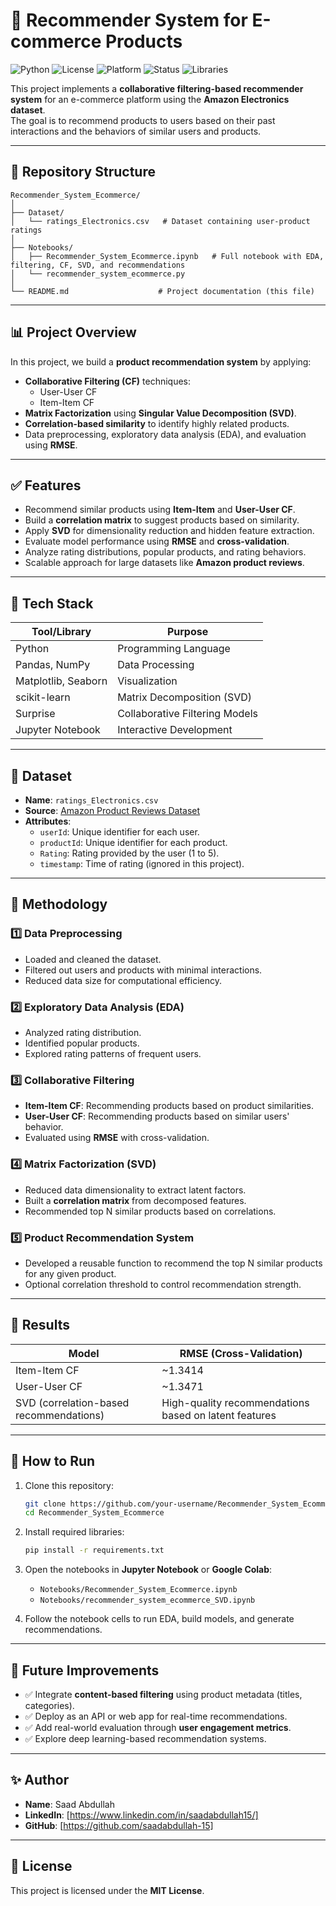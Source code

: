 # 🛒 Recommender System for E-commerce Products

![Python](https://img.shields.io/badge/Python-3.9-blue.svg)
![License](https://img.shields.io/badge/License-MIT-green.svg)
![Platform](https://img.shields.io/badge/Platform-Google%20Colab-orange.svg)
![Status](https://img.shields.io/badge/Status-Completed-brightgreen.svg)
![Libraries](https://img.shields.io/badge/Libraries-Pandas%2C%20Surprise%2C%20scikit--learn-lightgrey.svg)

This project implements a **collaborative filtering-based recommender system** for an e-commerce platform using the **Amazon Electronics dataset**.  
The goal is to recommend products to users based on their past interactions and the behaviors of similar users and products.

---

## 📂 Repository Structure

```
Recommender_System_Ecommerce/
│
├── Dataset/
│   └── ratings_Electronics.csv   # Dataset containing user-product ratings
│
├── Notebooks/
│   ├── Recommender_System_Ecommerce.ipynb   # Full notebook with EDA, filtering, CF, SVD, and recommendations
│   └── recommender_system_ecommerce.py
│
└── README.md                    # Project documentation (this file)
```

---

## 📊 Project Overview

In this project, we build a **product recommendation system** by applying:
- **Collaborative Filtering (CF)** techniques:
  - User-User CF
  - Item-Item CF
- **Matrix Factorization** using **Singular Value Decomposition (SVD)**.
- **Correlation-based similarity** to identify highly related products.
- Data preprocessing, exploratory data analysis (EDA), and evaluation using **RMSE**.

---

## ✅ Features

- Recommend similar products using **Item-Item** and **User-User CF**.
- Build a **correlation matrix** to suggest products based on similarity.
- Apply **SVD** for dimensionality reduction and hidden feature extraction.
- Evaluate model performance using **RMSE** and **cross-validation**.
- Analyze rating distributions, popular products, and rating behaviors.
- Scalable approach for large datasets like **Amazon product reviews**.

---

## 🔧 Tech Stack

| Tool/Library | Purpose |
|--------------|---------|
| Python       | Programming Language |
| Pandas, NumPy | Data Processing |
| Matplotlib, Seaborn | Visualization |
| scikit-learn | Matrix Decomposition (SVD) |
| Surprise | Collaborative Filtering Models |
| Jupyter Notebook | Interactive Development |

---

## 📁 Dataset

- **Name**: `ratings_Electronics.csv`
- **Source**: [Amazon Product Reviews Dataset](https://www.kaggle.com/datasets/saurav9786/amazon-product-reviews)
- **Attributes**:
  - `userId`: Unique identifier for each user.
  - `productId`: Unique identifier for each product.
  - `Rating`: Rating provided by the user (1 to 5).
  - `timestamp`: Time of rating (ignored in this project).

---

## 🔄 Methodology

### 1️⃣ Data Preprocessing
- Loaded and cleaned the dataset.
- Filtered out users and products with minimal interactions.
- Reduced data size for computational efficiency.

### 2️⃣ Exploratory Data Analysis (EDA)
- Analyzed rating distribution.
- Identified popular products.
- Explored rating patterns of frequent users.

### 3️⃣ Collaborative Filtering
- **Item-Item CF**: Recommending products based on product similarities.
- **User-User CF**: Recommending products based on similar users' behavior.
- Evaluated using **RMSE** with cross-validation.

### 4️⃣ Matrix Factorization (SVD)
- Reduced data dimensionality to extract latent factors.
- Built a **correlation matrix** from decomposed features.
- Recommended top N similar products based on correlations.

### 5️⃣ Product Recommendation System
- Developed a reusable function to recommend the top N similar products for any given product.
- Optional correlation threshold to control recommendation strength.

---

## 🧠 Results

| Model | RMSE (Cross-Validation) |
|-------|-------------------------|
| Item-Item CF | ~1.3414 |
| User-User CF | ~1.3471 |
| SVD (correlation-based recommendations) | High-quality recommendations based on latent features |

---

## 🚀 How to Run

1. Clone this repository:
   ```bash
   git clone https://github.com/your-username/Recommender_System_Ecommerce.git
   cd Recommender_System_Ecommerce
   ```

2. Install required libraries:
   ```bash
   pip install -r requirements.txt
   ```

3. Open the notebooks in **Jupyter Notebook** or **Google Colab**:
   - `Notebooks/Recommender_System_Ecommerce.ipynb`
   - `Notebooks/recommender_system_ecommerce_SVD.ipynb`

4. Follow the notebook cells to run EDA, build models, and generate recommendations.

---

## 🎯 Future Improvements
- ✅ Integrate **content-based filtering** using product metadata (titles, categories).
- ✅ Deploy as an API or web app for real-time recommendations.
- ✅ Add real-world evaluation through **user engagement metrics**.
- ✅ Explore deep learning-based recommendation systems.

---

## ✨ Author
- **Name**: Saad Abdullah
- **LinkedIn**: [https://www.linkedin.com/in/saadabdullah15/]  
- **GitHub**: [https://github.com/saadabdullah-15]  

---

## 📜 License
This project is licensed under the **MIT License**.

